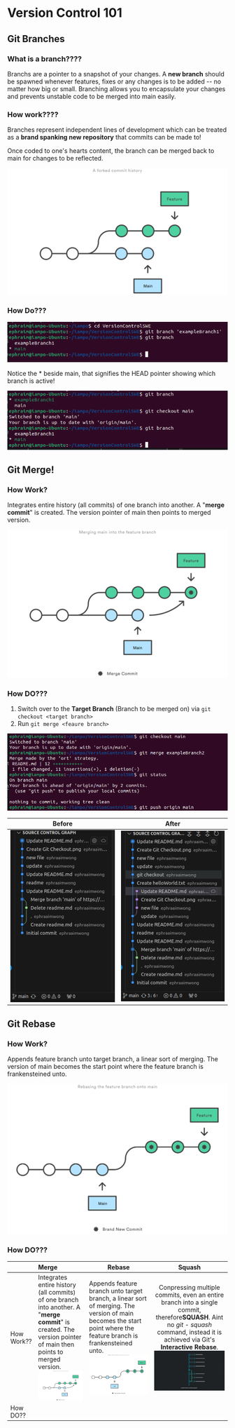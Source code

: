 # Version Control 101

## Git Branches

### What is a branch????

Branchs are a pointer to a snapshot of your changes. A **new branch** should be spawned whenever features, fixes or any changes is to be added -- no matter how big or small. Branching allows you to encapsulate your changes and prevents unstable code to be merged into main easily.

### How work????

Branches represent independent lines of development which can be treated as a **brand spanking new repository** that commits can be made to!

Once coded to one's hearts content, the branch can be merged back to main for changes to be reflected.

![branch diagram](./01%20A%20forked%20commit%20history.svg)

### How Do???

![git branch code](./git%20branch%20code.png)

Notice the * beside main, that signifies the HEAD pointer showing which branch is active!

![git checkout](./git%20checkout%20code.png)

## Git Merge!

### How Work?

Integrates entire history (all commits) of one branch into another. A "**merge commit**" is created. The version pointer of main then points to merged version.

![merge diagram](./02%20Merging%20main%20into%20the%20feature%20branh.svg)

### How DO???

1) Switch over to the **Target Branch** (Branch to be merged on) via `git checkout <target branch>`
2) Run `git merge <feaure branch>`

![merge terminal](./mergeTerminal.png)

Before| After|
--|--|
![before](./mainmergebefore.png)|![](./main%20merge%20after.png)

## Git Rebase

### How Work?

Appends feature branch unto target branch, a linear sort of merging. The version of main becomes the start point where the feature branch is frankensteined unto.

![rebase diagram](./03%20Rebasing%20the%20feature%20branch%20into%20main.svg)

### How DO???




|            | Merge                                                                                                                                                                                                                                     | Rebase                                                                                                                                                                                                                                         |                                                                                                                 Squash                                                                                                                 |
| ------------ | :------------------------------------------------------------------------------------------------------------------------------------------------------------------------------------------------------------------------------------------ | ------------------------------------------------------------------------------------------------------------------------------------------------------------------------------------------------------------------------------------------------ | :--------------------------------------------------------------------------------------------------------------------------------------------------------------------------------------------------------------------------------------: |
| How Work?? | Integrates entire history (all commits) of one branch into another. A "**merge commit**" is created. The version pointer of main then points to merged version.![merge diagram](./02%20Merging%20main%20into%20the%20feature%20branh.svg) | Appends feature branch unto target branch, a linear sort of merging. The version of main becomes the start point where the feature branch is frankensteined unto.![rebase diagram](./03%20Rebasing%20the%20feature%20branch%20into%20main.svg) | Conpressing multiple commits, even an entire branch into a single commit, therefore**SQUASH**. Aint no *git - squash* command, instead it is achieved via Git's **Interactive Rebase**.![Squash diagram](./Commits-to-be-squashed.gif) |
| How DO??   |                                                                                                                                                                                                                                           |                                                                                                                                                                                                                                                |                                                                                                                                                                                                                                       |
